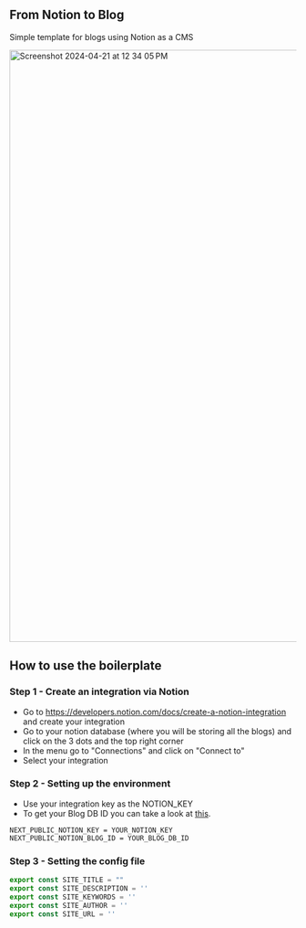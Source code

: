 ## From Notion to Blog

Simple template for blogs using Notion as a CMS

<img width="1037" alt="Screenshot 2024-04-21 at 12 34 05 PM" src="https://github.com/Utkarshn10/notion-blog/assets/58587256/5ce68b10-c086-4db5-9c22-12be26a9af7b">

## How to use the boilerplate

### Step 1 - Create an integration via Notion 
- Go to https://developers.notion.com/docs/create-a-notion-integration and create your integration
- Go to your notion database (where you will be storing all the blogs) and click on the 3 dots and the top right corner
- In the menu go to "Connections" and click on "Connect to"
- Select your integration 

### Step 2 - Setting up the environment
- Use your integration key as the NOTION_KEY
- To get your Blog DB ID you can take a look at [this](https://developers.notion.com/reference/retrieve-a-database).
  
```
NEXT_PUBLIC_NOTION_KEY = YOUR_NOTION_KEY
NEXT_PUBLIC_NOTION_BLOG_ID = YOUR_BLOG_DB_ID
```

### Step 3 - Setting the config file 

```javascript
export const SITE_TITLE = ""
export const SITE_DESCRIPTION = ''
export const SITE_KEYWORDS = ''
export const SITE_AUTHOR = ''
export const SITE_URL = ''
```





